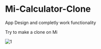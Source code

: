 # Mi-Calculator-Clone

App Design and completly work functionality

Try to make a clone on Mi

![1](https://user-images.githubusercontent.com/51233027/194004616-a83b5e7d-6c20-482e-9877-3f68a4f035b3.jpg)
